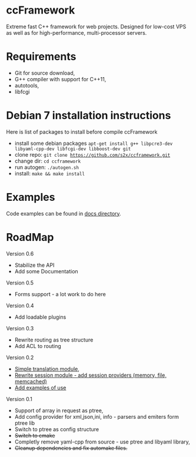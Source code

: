 ccFramework
===========

Extreme fast C++ framework for web projects. Designed for low-cost VPS as well as for high-performance, multi-processor servers.

Requirements
===========
* Git for source download,
* G++ compiler with support for C++11,
* autotools,
* libfcgi

Debian 7 installation instructions
===========
Here is list of packages to install before compile ccFramework
* install some debian packages
<code>apt-get install g++ libpcre3-dev libyaml-cpp-dev libfcgi-dev libboost-dev git</code>
* clone repo: <code>git clone https://github.com/s2x/ccframework.git</code>
* change dir: <code>cd ccframework</code>
* run autogen: <code>./autogen.sh</code>
* install: <code>make && make install</code>

Examples
===========
Code examples can be found in [docs directory](https://github.com/s2x/ccframework/tree/master/docs/examples). 

RoadMap
===========
Version 0.6
* Stabilize the API
* Add some Documentation

Version 0.5
* Forms support - a lot work to do here

Version 0.4
* Add loadable plugins

Version 0.3
* Rewrite routing as tree structure
* Add ACL to routing

Version 0.2
* [Simple translation module](https://github.com/s2x/ccframework/issues/3),
* [Rewrite session module - add session providers (memory, file, memcached)](https://github.com/s2x/ccframework/issues/4)
* [Add examples of use](https://github.com/s2x/ccframework/issues/5)

Version 0.1
* Support of array in request as ptree,
* Add config provider for xml,json,ini, info - parsers and emiters form ptree lib
* Switch to ptree as config structure
* ~~Switch to cmake~~
* Completly remove yaml-cpp from source - use ptree and libyaml library,
* ~~Cleanup dependencies and fix automake files.~~

